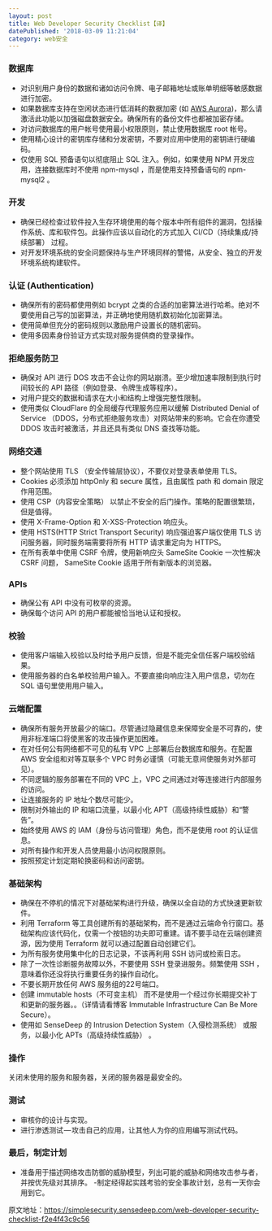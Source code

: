 ```yaml
---
layout: post
title: Web Developer Security Checklist【译】
datePublished: '2018-03-09 11:21:04'
category: web安全
---
```


### 数据库

- 对识别用户身份的数据和诸如访问令牌、电子邮箱地址或账单明细等敏感数据进行加密。
- 如果数据库支持在空闲状态进行低消耗的数据加密 (如 [AWS Aurora](https://aws.amazon.com/about-aws/whats-new/2015/12/amazon-aurora-now-supports-encryption-at-rest/))，那么请激活此功能以加强磁盘数据安全。确保所有的备份文件也都被加密存储。
- 对访问数据库的用户帐号使用最小权限原则，禁止使用数据库 root 帐号。
- 使用精心设计的密钥库存储和分发密钥，不要对应用中使用的密钥进行硬编码。
- 仅使用 SQL 预备语句以彻底阻止 SQL 注入。例如，如果使用 NPM 开发应用，连接数据库时不使用 npm-mysql ，而是使用支持预备语句的 npm-mysql2 。


### 开发
- 确保已经检查过软件投入生存环境使用的每个版本中所有组件的漏洞，包括操作系统、库和软件包。此操作应该以自动化的方式加入 CI/CD（持续集成/持续部署） 过程。
- 对开发环境系统的安全问题保持与生产环境同样的警惕，从安全、独立的开发环境系统构建软件。

### 认证 (Authentication)
- 确保所有的密码都使用例如 bcrypt 之类的合适的加密算法进行哈希。绝对不要使用自己写的加密算法，并正确地使用随机数初始化加密算法。
- 使用简单但充分的密码规则以激励用户设置长的随机密码。
- 使用多因素身份验证方式实现对服务提供商的登录操作。

### 拒绝服务防卫

- 确保对 API 进行 DOS 攻击不会让你的网站崩溃。至少增加速率限制到执行时间较长的 API 路径（例如登录、令牌生成等程序）。
- 对用户提交的数据和请求在大小和结构上增强完整性限制。
- 使用类似 CloudFlare 的全局缓存代理服务应用以缓解 Distributed Denial of Service （DDOS，分布式拒绝服务攻击）对网站带来的影响。它会在你遭受 DDOS 攻击时被激活，并且还具有类似 DNS 查找等功能。


### 网络交通

- 整个网站使用 TLS （安全传输层协议），不要仅对登录表单使用 TLS。
- Cookies 必须添加 httpOnly 和 secure 属性，且由属性 path 和 domain 限定作用范围。
- 使用 CSP（内容安全策略） 以禁止不安全的后门操作。策略的配置很繁琐，但是值得。
- 使用 X-Frame-Option 和 X-XSS-Protection 响应头。
- 使用 HSTS(HTTP Strict Transport Security) 响应强迫客户端仅使用 TLS 访问服务器，同时服务端需要将所有 HTTP 请求重定向为 HTTPS。
- 在所有表单中使用 CSRF 令牌，使用新响应头 SameSite Cookie 一次性解决 CSRF 问题， SameSite Cookie 适用于所有新版本的浏览器。

### APIs

- 确保公有 API 中没有可枚举的资源。
- 确保每个访问 API 的用户都能被恰当地认证和授权。

### 校验

- 使用客户端输入校验以及时给予用户反馈，但是不能完全信任客户端校验结果。
- 使用服务器的白名单校验用户输入。不要直接向响应注入用户信息，切勿在 SQL 语句里使用用户输入。

### 云端配置

- 确保所有服务开放最少的端口。尽管通过隐藏信息来保障安全是不可靠的，使用非标准端口将使黑客的攻击操作更加困难。
- 在对任何公有网络都不可见的私有 VPC 上部署后台数据库和服务。在配置 AWS 安全组和对等互联多个 VPC 时务必谨慎（可能无意间使服务对外部可见）。
- 不同逻辑的服务部署在不同的 VPC 上，VPC 之间通过对等连接进行内部服务的访问。
- 让连接服务的 IP 地址个数尽可能少。
- 限制对外输出的 IP 和端口流量，以最小化 APT（高级持续性威胁）和“警告”。
- 始终使用 AWS 的 IAM（身份与访问管理）角色，而不是使用 root 的认证信息。
- 对所有操作和开发人员使用最小访问权限原则。
- 按照预定计划定期轮换密码和访问密钥。


### 基础架构

- 确保在不停机的情况下对基础架构进行升级，确保以全自动的方式快速更新软件。
- 利用 Terraform 等工具创建所有的基础架构，而不是通过云端命令行窗口。基础架构应该代码化，仅需一个按钮的功夫即可重建。请不要手动在云端创建资源，因为使用 Terraform 就可以通过配置自动创建它们。
- 为所有服务使用集中化的日志记录，不该再利用 SSH 访问或检索日志。
- 除了一次性诊断服务故障以外，不要使用 SSH 登录进服务。频繁使用 SSH ，意味着你还没将执行重要任务的操作自动化。
- 不要长期开放任何 AWS 服务组的22号端口。
- 创建 immutable hosts（不可变主机） 而不是使用一个经过你长期提交补丁和更新的服务器。。（详情请看博客 Immutable Infrastructure Can Be More Secure）。
- 使用如 SenseDeep 的 Intrusion Detection System（入侵检测系统） 或服务，以最小化 APTs（高级持续性威胁） 。


### 操作

关闭未使用的服务和服务器，关闭的服务器是最安全的。

### 测试

- 审核你的设计与实现。
- 进行渗透测试 — 攻击自己的应用，让其他人为你的应用编写测试代码。

### 最后，制定计划

- 准备用于描述网络攻击防御的威胁模型，列出可能的威胁和网络攻击参与者，并按优先级对其排序。
-制定经得起实践考验的安全事故计划，总有一天你会用到它。

原文地址：https://simplesecurity.sensedeep.com/web-developer-security-checklist-f2e4f43c9c56